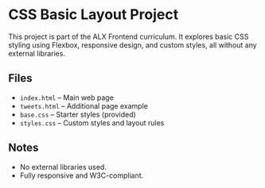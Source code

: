 # CSS Basic Layout Project

This project is part of the ALX Frontend curriculum. It explores basic CSS styling using Flexbox, responsive design, and custom styles, all without any external libraries.

## Files

- `index.html` – Main web page
- `tweets.html` – Additional page example
- `base.css` – Starter styles (provided)
- `styles.css` – Custom styles and layout rules

## Notes

- No external libraries used.
- Fully responsive and W3C-compliant.
